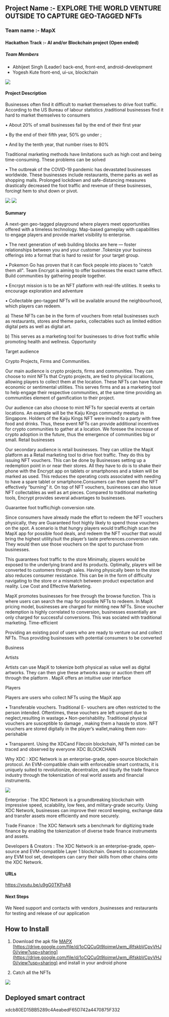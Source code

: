 ## Project Name :- EXPLORE THE WORLD VENTURE OUTSIDE TO CAPTURE GEO-TAGGED NFTs
### Team name :- MapX
#### Hackathon Track :- AI and/or Blockchain project (Open ended)


##### Team Members
- Abhijeet Singh (Leader) back-end, front-end, android-development
- Yogesh Kute front-end, ui-ux, blockchain

<img src='./MapX_Bitget/screenshot/ss1.jpg' />

#### Project Description
Businesses often find it difficult to market themselves to drive foot traffic. According to the US Bureau of labour statistics ,traditional businesses find it hard to market themselves to consumers

• About 20% of small businesses fail by the end of their first year

• By the end of their fifth year, 50% go under ;

•  And by the tenth year, that number rises to 80%

Traditional marketing methods have limitations such as high cost and being time-consuming. These problems can be solved

 • The outbreak of the COVID-19 pandemic has devastated businesses worldwide. These businesses include restaurants, theme parks as well as shopping malls. Prolonged lockdown and safe-distancing measures drastically decreased the foot traffic and revenue of these businesses, forcingt hem to shut down or pivot.

<img src='./MapX_Bitget/screenshot/ss2.jpg' />

<img src='./MapX_Bitget/screenshot/ss3.jpg' />

#### Summary
A next-gen geo-tagged playground where players meet opportunities offered with a timeless technology. Map-based gameplay with capabilities to engage players and provide market visibility to enterprise.

  • The next generation of web building blocks are here — foster relationships between you and your customer .Tokenize your business offerings into a format that is hard to resist for your target group.


  • Pokemon Go has proven that it can flock people into places to "catch them all". Team Encrypt is aiming to offer businesses the exact same effect. Build communities by gathering people together.


  • Encrpyt mission is to be an NFT platform with real-life utilities. It seeks to encourage exploration and adventure

  • Collectable geo-tagged NFTs will be available around the neighbourhood, which players can redeem.

a) These NFTs can be in the form of vouchers from retail businesses such as restaurants, stores and theme parks, collectables such as limited edition digital pets as well as digital art.

b) This serves as a marketing tool for businesses to drive foot traffic while promoting health and wellness.
Opportunity


Target audience

Crypto Projects, Firms and Communities.

Our main audience is crypto projects, firms and communities. They can choose to mint NFTs that Crypto projects, are tied to physical locations, allowing players to collect them at the location. These NFTs can have future economic or sentimental utilities. This serves firms and as a marketing tool to help engage their respective communities, at the same time providing an communities element of gamification to their project.

Our audience can also choose to mint NFTs for special events at certain locations. An example will be the Kaiju Kings community meetup in Singapore. Holders of the Kaiju Kings NFT were invited to a party with free food and drinks. Thus, these event NFTs can provide additional incentives for crypto communities to gather at a location. We foresee the increase of crypto adoption in the future, thus the emergence of communities big or small. Retail businesses

Our secondary audience is retail businesses. They can utilize the MapX platform as a Retail marketing tool to drive foot traffic. They do this by issuing NFT vouchers. This can be done by Businesses setting up a redemption point in or near their stores. All they have to do is to shake their phone with the Encrypt app on tablets or smartphones and a token will be marked as used. This reduces the operating costs associated with needing to have a spare tablet or smartphone.Consumers can then spend the NFT effectively “burning” it. On top of NFT vouchers, businesses can also issue NFT collectables as well as art pieces. Compared to traditional marketing tools, Encrypt provides several advantages to businesses.

Guarantee foot traffic/high conversion rate.

Since consumers have already made the effort to redeem the NFT vouchers physically, they are Guaranteed foot highly likely to spend those vouchers on the spot. A scenario is that hungry players would traffic/high scan the MapX app for possible food deals, and redeem the NFT voucher that would bring the highest utility/suit the player’s taste preferences.conversion rate. They would then use those vouchers on the spot to purchase from businesses.

This guarantees foot traffic to the store Minimally, players would be exposed to the underlying brand and its products. Optimally, players will be converted to customers through sales. Having physically been to the store also reduces consumer resistance. This can be in the form of difficulty navigating to the store or a mismatch between product expectation and reality. Low Cost and Effective Marketing.

MapX promotes businesses for free through the browse function. This is where users can search the map for possible NFTs to redeem. In MapX pricing model, businesses are charged for minting new NFTs. Since voucher redemption is highly correlated to conversion, businesses essentially are only charged for successful conversions. This was sociated with traditional marketing. Time-efficient

Providing an existing pool of users who are ready to venture out and collect NFTs. Thus providing businesses with potential consumers to be converted

Business

Artists

Artists can use MapX to tokenize both physical as value well as digital artworks. They can then give these artworks away or auction them off through the platform . MapX offers an intuitive user interface

Players

Players are users who collect NFTs using the MapX app

• Transferable vouchers. Traditional E- vouchers are often restricted to the person intended. Oftentimes, these vouchers are left unspent due to neglect,resulting in wastage.• Non-perishability. Traditional physical vouchers are susceptible to damage , making them a hassle to store. NFT vouchers are stored digitally in the player’s wallet,making them non-perishable

• Transparent. Using the XDCand Filecoin blockchain, NFTs minted can be traced and observed by everyone XDC BLOCKCHAIN



Why XDC : XDC Network is an enterprise-grade, open-source blockchain protocol. An EVM-compatible chain with enforceable smart contracts, it is uniquely suited to revolutionize, decentralize, and liquify the trade finance industry through the tokenization of real world assets and financial instruments.


<img src='./MapX_Bitget/screenshot/ss5.jpg' />


Enterprise : The XDC Network is a groundbreaking blockchain with impressive speed, scalability, low fees, and military-grade security. Using XDC Network, businesses can improve their record keeping, exchange data and transfer assets more efficiently and more securely.

Trade Finance : The XDC Network sets a benchmark for digitizing trade finance by enabling the tokenization of diverse trade finance instruments and assets.

Developers & Creators : The XDC Network is an enterprise-grade, open-source and EVM-compatible Layer 1 blockchain. Geared to accommodate any EVM tool set, developers can carry their skills from other chains onto the XDC Network.

#### URLs
https://youtu.be/u9gG0TKPoA8

#### Next Steps
We Need support and contacts with vendors ,businesses and restaurants for testing and release of  our application 

## How to Install 
1) Download the apk file [MAPX](https://drive.google.com/file/d/1oCQCuGt9IoimwUwm_iRfskbVCpvVHJ0j/view?usp=sharing](https://drive.google.com/file/d/1oCQCuGt9IoimwUwm_iRfskbVCpvVHJ0j/view?usp=sharing)) [https://drive.google.com/file/d/1oCQCuGt9IoimwUwm_iRfskbVCpvVHJ0j/view?usp=sharing](https://drive.google.com/file/d/1oCQCuGt9IoimwUwm_iRfskbVCpvVHJ0j/view?usp=sharing) and install in your android phone 

2) Catch all the NFTs

<img src='./MapX_Bitget/screenshot/ss4.jpg' />

## Deployed smart contract 

xdcb80ED15BB5289c4AeabedF65D742a4470875F332

